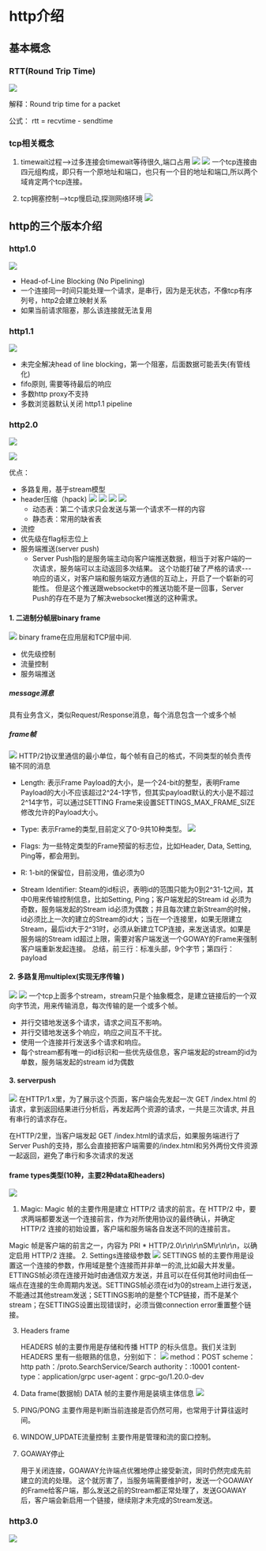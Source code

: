 # http介绍

## 基本概念
### RTT(Round Trip Time)
![](.grpc_images/RTT.png)

解释：Round trip time for a packet

公式： rtt = recvtime - sendtime

### tcp相关概念
1. timewait过程-->过多连接会timewait等待很久,端口占用
![](.grpc_images/time_wait.png)
![](.grpc_images/port_exhaustion.png)
一个tcp连接由四元组构成，即只有一个原地址和端口，也只有一个目的地址和端口,所以两个域肯定两个tcp连接。

2. tcp拥塞控制-->tcp慢启动,探测网络环境
   ![](.grpc_images/tcp_slow_start.png)


## http的三个版本介绍

### http1.0
![](.grpc_images/http1.1.png)

* Head-of-Line Blocking (No Pipelining)
* 一个连接同一时间只能处理一个请求，是串行，因为是无状态，不像tcp有序列号，http2会建立映射关系
* 如果当前请求阻塞，那么该连接就无法复用

### http1.1
![](.grpc_images/http_pipeline.png)

* 未完全解决head of line blocking，第一个阻塞，后面数据可能丢失(有管线化)
* fifo原则, 需要等待最后的响应
* 多数http proxy不支持
* 多数浏览器默认关闭 http1.1 pipeline

### http2.0
![](.grpc_images/http1.1VShttp2.0.png)

![](.grpc_images/definition.png)

优点：
- 多路复用，基于stream模型
- header压缩（hpack)
![](.http_images/header_packed_info.png)
![](.http_images/header_packed_info2.png)
![](.http_images/header_packed_info3.png)
![](.http_images/header_packed_info4.png)
  - 动态表：第二个请求只会发送与第一个请求不一样的内容
  - 静态表：常用的缺省表
- 流控
- 优先级在flag标志位上
- 服务端推送(server push)
  - Server Push指的是服务端主动向客户端推送数据，相当于对客户端的一次请求，服务端可以主动返回多次结果。
  这个功能打破了严格的请求---响应的语义，对客户端和服务端双方通信的互动上，开启了一个崭新的可能性。
  但是这个推送跟websocket中的推送功能不是一回事，Server Push的存在不是为了解决websocket推送的这种需求。
  

#### 1. 二进制分帧层binary frame
![](.grpc_images/binary_frame.png)
binary frame在应用层和TCP层中间.
- 优先级控制 
- 流量控制
- 服务端推送

##### message消息
具有业务含义，类似Request/Response消息，每个消息包含一个或多个帧

##### frame帧
![](.http_images/frame.png)
HTTP/2协议里通信的最小单位，每个帧有自己的格式，不同类型的帧负责传输不同的消息
- Length: 表示Frame Payload的大小，是一个24-bit的整型，表明Frame Payload的大小不应该超过2^24-1字节，但其实payload默认的大小是不超过2^14字节，可以通过SETTING Frame来设置SETTINGS_MAX_FRAME_SIZE修改允许的Payload大小。

- Type: 表示Frame的类型,目前定义了0-9共10种类型。
  ![](.http_images/flag_frame.png)
- Flags: 为一些特定类型的Frame预留的标志位，比如Header, Data, Setting, Ping等，都会用到。

- R: 1-bit的保留位，目前没用，值必须为0

- Stream Identifier: Steam的id标识，表明id的范围只能为0到2^31-1之间，其中0用来传输控制信息，比如Setting, Ping；客户端发起的Stream id 必须为奇数，服务端发起的Stream id必须为偶数；并且每次建立新Stream的时候，id必须比上一次的建立的Stream的id大；当在一个连接里，如果无限建立Stream，最后id大于2^31时，必须从新建立TCP连接，来发送请求。如果是服务端的Stream id超过上限，需要对客户端发送一个GOWAY的Frame来强制客户端重新发起连接。
  总结，前三行：标准头部，9个字节；第四行：payload


#### 2. 多路复用multiplex(实现无序传输 )
![](.grpc_images/multi_routes.png)
![](.grpc_images/multi_routes2.png)
一个tcp上面多个stream，stream只是个抽象概念，是建立链接后的一个双向字节流，用来传输消息，每次传输的是一个或多个帧。
- 并行交错地发送多个请求，请求之间互不影响。
- 并行交错地发送多个响应，响应之间互不干扰。
- 使用一个连接并行发送多个请求和响应。
- 每个stream都有唯一的id标识和一些优先级信息，客户端发起的stream的id为单数，服务端发起的stream id为偶数

#### 3. serverpush
![](.http_images/serverPush.png)
在HTTP/1.x里，为了展示这个页面，客户端会先发起一次 GET /index.html 的请求，拿到返回结果进行分析后，再发起两个资源的请求，一共是三次请求, 并且有串行的请求存在。

在HTTP/2里，当客户端发起 GET /index.html的请求后，如果服务端进行了Server Push的支持，那么会直接把客户端需要的/index.html和另外两份文件资源一起返回，避免了串行和多次请求的发送
  
#### frame types类型(10种，主要2种data和headers)
![](.grpc_images/frame_type.png)

1. Magic:
Magic 帧的主要作用是建立 HTTP/2 请求的前言。在 HTTP/2 中，要求两端都要发送一个连接前言，作为对所使用协议的最终确认，并确定 HTTP/2 连接的初始设置，客户端和服务端各自发送不同的连接前言。

Magic 帧是客户端的前言之一，内容为 PRI * HTTP/2.0\r\n\r\nSM\r\n\r\n，以确定启用 HTTP/2 连接。
2. Settings连接级参数
![](.http_images/settings_frame.png)
SETTINGS 帧的主要作用是设置这一个连接的参数，作用域是整个连接而并非单一的流,比如最大并发量。
ETTINGS帧必须在连接开始时由通信双方发送，并且可以在任何其他时间由任一端点在连接的生命周期内发送。SETTINGS帧必须在id为0的stream上进行发送，不能通过其他stream发送；SETTINGS影响的是整个TCP链接，而不是某个stream；在SETTINGS设置出现错误时，必须当做connection error重置整个链接。

3. Headers frame

    HEADERS 帧的主要作用是存储和传播 HTTP 的标头信息。我们关注到 HEADERS 里有一些眼熟的信息，分别如下：
    ![](.http_images/header_frame.png)
    method：POST
    scheme：http
    path：/proto.SearchService/Search
    authority：:10001
    content-type：application/grpc
    user-agent：grpc-go/1.20.0-dev

4. Data frame(数据帧)
DATA 帧的主要作用是装填主体信息
![](.grpc_images/data_frame.png)
5. PING/PONG
   主要作用是判断当前连接是否仍然可用，也常用于计算往返时间。

6. WINDOW_UPDATE流量控制
   主要作用是管理和流的窗口控制。

7. GOAWAY停止

    用于关闭连接，GOAWAY允许端点优雅地停止接受新流，同时仍然完成先前建立的流的处理。
    这个就厉害了，当服务端需要维护时，发送一个GOAWAY的Frame给客户端，那么发送之前的Stream都正常处理了，发送GOAWAY后，客户端会新启用一个链接，继续刚才未完成的Stream发送。

### http3.0
![](.grpc_images/http3.png)
